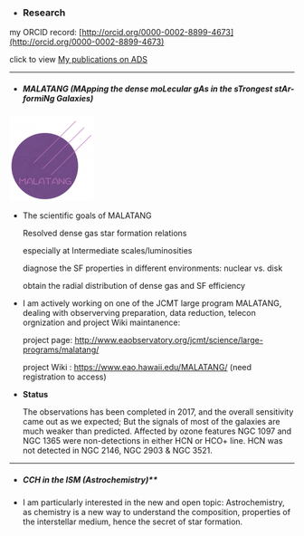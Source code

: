 - ### Research



my ORCID record: [http://orcid.org/0000-0002-8899-4673](http://orcid.org/0000-0002-8899-4673) 

click to view [My publications on ADS](https://ui.adsabs.harvard.edu/search/filter_database_fq_database=OR&filter_database_fq_database=database%3A%22astronomy%22&format=SHORT&fq=%7B!type%3Daqp%20v%3D%24fq_database%7D&fq_database=(database%3A%22astronomy%22)&q=%3Dauthor%3A(%22jiang%2C%20xue-jian%22%20OR%20%22jiang%2C%20xuejian%22)&sort=score%20desc%2C%20bibcode%20desc&unprocessed_parameter=qform&unprocessed_parameter=adsobj_query&p_=0)

------

- ##### MALATANG (MApping the dense moLecular gAs in the sTrongest stAr-formiNg Galaxies)



![MALATANG-150x150](images/MALATANG-150x150.png)

- The scientific goals of MALATANG

  Resolved dense gas star formation relations
  
  especially at Intermediate scales/luminosities
  
  diagnose the SF properties in different environments: nuclear vs. disk
  
  obtain the radial distribution of dense gas and SF efficiency

- I am actively working on one of the JCMT large program MALATANG, dealing with observerving preparation, data reduction, telecon orgnization and project Wiki maintanence:

  project page: http://www.eaobservatory.org/jcmt/science/large-programs/malatang/

  project Wiki : https://www.eao.hawaii.edu/MALATANG/ (need registration to access)

- **Status**

  The observations has been completed in 2017, and the overall sensitivity came out as we expected; But the signals of most of the galaxies are much weaker than predicted. Affected by ozone features NGC 1097 and NGC 1365 were non-detections in either HCN or HCO+ line. HCN was not detected in NGC 2146, NGC 2903 & NGC 3521.

  

------



- ##### CCH in the ISM (Astrochemistry)**

- I am particularly interested in the new and open topic: Astrochemistry, as chemistry is a new way to understand the composition, properties of the interstellar medium, hence the secret of star formation.

   
